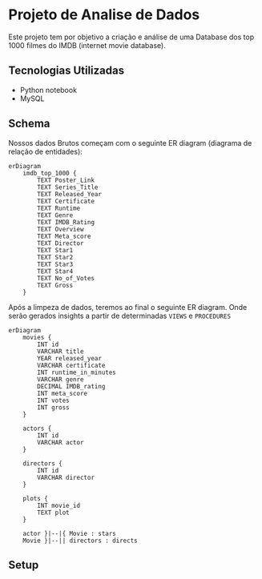 # Projeto de Analise de Dados

Este projeto tem por objetivo a criação e análise de uma Database dos top 1000 filmes do IMDB (internet movie database).

## Tecnologias Utilizadas

- Python notebook
- MySQL

## Schema

Nossos dados Brutos começam com o seguinte ER diagram (diagrama de relação de entidades):

```mermaid
erDiagram
    imdb_top_1000 {
        TEXT Poster_Link
        TEXT Series_Title
        TEXT Released_Year
        TEXT Certificate
        TEXT Runtime
        TEXT Genre
        TEXT IMDB_Rating
        TEXT Overview
        TEXT Meta_score
        TEXT Director
        TEXT Star1
        TEXT Star2
        TEXT Star3
        TEXT Star4
        TEXT No_of_Votes
        TEXT Gross
    }

```

Após a limpeza de dados, teremos ao final o seguinte ER diagram.
Onde serão gerados insights a partir de determinadas `VIEWS` e `PROCEDURES`

```mermaid
erDiagram
    movies {
        INT id
        VARCHAR title
        YEAR released_year
        VARCHAR certificate 
        INT runtime_in_minutes
        VARCHAR genre
        DECIMAL IMDB_rating
        INT meta_score
        INT votes
        INT gross
    }
    
    actors {
        INT id
        VARCHAR actor
    }
    
	directors {
		INT id
		VARCHAR director
	}

    plots {
		INT movie_id
		TEXT plot
	}
	
    actor }|--|{ Movie : stars
    Movie }|--|| directors : directs
```

## Setup

